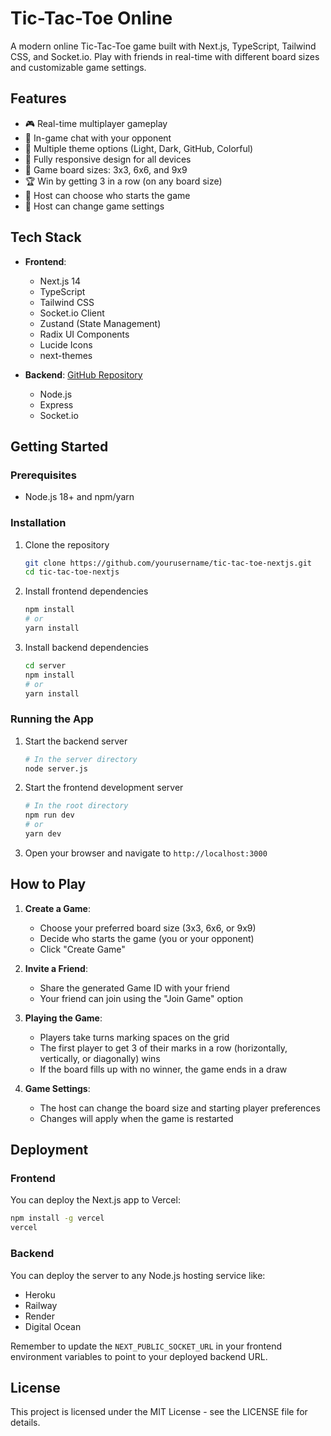 # Tic-Tac-Toe Online

A modern online Tic-Tac-Toe game built with Next.js, TypeScript, Tailwind CSS, and Socket.io. Play with friends in real-time with different board sizes and customizable game settings.

## Features

- 🎮 Real-time multiplayer gameplay
- 💬 In-game chat with your opponent
- 🎨 Multiple theme options (Light, Dark, GitHub, Colorful)
- 📱 Fully responsive design for all devices
- 🎯 Game board sizes: 3x3, 6x6, and 9x9
- 🏆 Win by getting 3 in a row (on any board size)
- 🔄 Host can choose who starts the game
- 🎲 Host can change game settings

## Tech Stack

- **Frontend**:
    - Next.js 14
    - TypeScript
    - Tailwind CSS
    - Socket.io Client
    - Zustand (State Management)
    - Radix UI Components
    - Lucide Icons
    - next-themes

- **Backend**: [GitHub Repository](https://github.com/nathija-nimantha/tic-tac-toe-backend)
    - Node.js
    - Express
    - Socket.io

## Getting Started

### Prerequisites

- Node.js 18+ and npm/yarn

### Installation

1. Clone the repository
   ```bash
   git clone https://github.com/yourusername/tic-tac-toe-nextjs.git
   cd tic-tac-toe-nextjs
   ```

2. Install frontend dependencies
   ```bash
   npm install
   # or
   yarn install
   ```

3. Install backend dependencies
   ```bash
   cd server
   npm install
   # or
   yarn install
   ```

### Running the App

1. Start the backend server
   ```bash
   # In the server directory
   node server.js
   ```

2. Start the frontend development server
   ```bash
   # In the root directory
   npm run dev
   # or
   yarn dev
   ```

3. Open your browser and navigate to `http://localhost:3000`

## How to Play

1. **Create a Game**:
    - Choose your preferred board size (3x3, 6x6, or 9x9)
    - Decide who starts the game (you or your opponent)
    - Click "Create Game"

2. **Invite a Friend**:
    - Share the generated Game ID with your friend
    - Your friend can join using the "Join Game" option

3. **Playing the Game**:
    - Players take turns marking spaces on the grid
    - The first player to get 3 of their marks in a row (horizontally, vertically, or diagonally) wins
    - If the board fills up with no winner, the game ends in a draw

4. **Game Settings**:
    - The host can change the board size and starting player preferences
    - Changes will apply when the game is restarted

## Deployment

### Frontend

You can deploy the Next.js app to Vercel:

```bash
npm install -g vercel
vercel
```

### Backend

You can deploy the server to any Node.js hosting service like:
- Heroku
- Railway
- Render
- Digital Ocean

Remember to update the `NEXT_PUBLIC_SOCKET_URL` in your frontend environment variables to point to your deployed backend URL.

## License

This project is licensed under the MIT License - see the LICENSE file for details.
